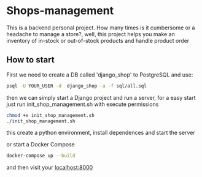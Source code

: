 # Shops-management
This is a backend personal project.
How many times is it cumbersome or a headache to manage a store?, well, this project helps you make an inventory of in-stock or out-of-stock products and handle product order

## How to start
First we need to create a DB called 'django_shop' to PostgreSQL and use:
```bash
psql -U YOUR_USER -d  django_shop -a -f sql/all.sql
```
then we can simply start a Django project and run a server, for a easy start just run init_shop_management.sh with execute permissions
```bash
chmod +x init_shop_management.sh
./init_shop_management.sh
```
this create a python environment, install dependences and start the server 

or start a Docker Compose
```bash
docker-compose up --build
```

and then visit your [localhost:8000](http://127.0.0.1:8000/)
